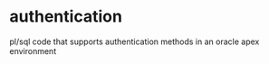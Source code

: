 authentication
==============

pl/sql code that supports authentication methods in an oracle apex environment
